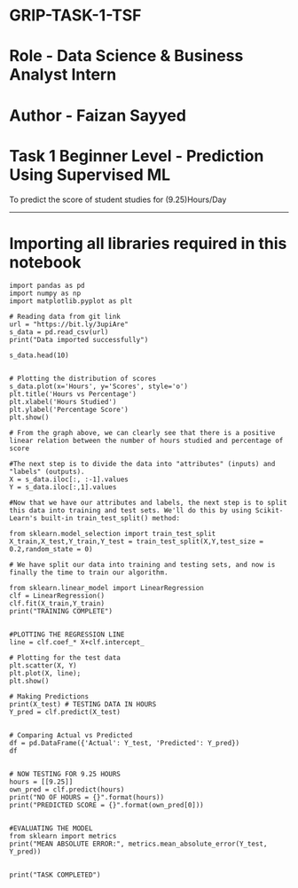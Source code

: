 # GRIP-TASK-1-TSF
# Role - Data Science & Business Analyst Intern
# Author - Faizan Sayyed
# Task 1 Beginner Level - Prediction Using Supervised ML 
To predict the score of student studies for (9.25)Hours/Day

-----------------------------------------------------------------------------------------------------------------------------------------------------------------------------



# Importing all libraries required in this notebook
```
import pandas as pd
import numpy as np  
import matplotlib.pyplot as plt 

# Reading data from git link
url = "https://bit.ly/3upiAre"
s_data = pd.read_csv(url)
print("Data imported successfully")

s_data.head(10)


# Plotting the distribution of scores
s_data.plot(x='Hours', y='Scores', style='o')  
plt.title('Hours vs Percentage')  
plt.xlabel('Hours Studied')  
plt.ylabel('Percentage Score')  
plt.show()

# From the graph above, we can clearly see that there is a positive linear relation between the number of hours studied and percentage of score

#The next step is to divide the data into "attributes" (inputs) and "labels" (outputs).
X = s_data.iloc[:, :-1].values
Y = s_data.iloc[:,1].values

#Now that we have our attributes and labels, the next step is to split this data into training and test sets. We'll do this by using Scikit-Learn's built-in train_test_split() method:

from sklearn.model_selection import train_test_split
X_train,X_test,Y_train,Y_test = train_test_split(X,Y,test_size = 0.2,random_state = 0)

# We have split our data into training and testing sets, and now is finally the time to train our algorithm.

from sklearn.linear_model import LinearRegression
clf = LinearRegression()
clf.fit(X_train,Y_train)
print("TRAINING COMPLETE")


#PLOTTING THE REGRESSION LINE
line = clf.coef_* X+clf.intercept_

# Plotting for the test data
plt.scatter(X, Y)
plt.plot(X, line);
plt.show()

# Making Predictions
print(X_test) # TESTING DATA IN HOURS
Y_pred = clf.predict(X_test)


# Comparing Actual vs Predicted
df = pd.DataFrame({'Actual': Y_test, 'Predicted': Y_pred})  
df


# NOW TESTING FOR 9.25 HOURS
hours = [[9.25]]
own_pred = clf.predict(hours)
print("NO OF HOURS = {}".format(hours))
print("PREDICTED SCORE = {}".format(own_pred[0]))


#EVALUATING THE MODEL
from sklearn import metrics
print("MEAN ABSOLUTE ERROR:", metrics.mean_absolute_error(Y_test, Y_pred))


print("TASK COMPLETED")
```



